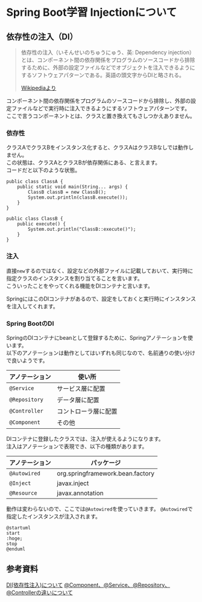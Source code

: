 # Spring Boot学習 Injectionについて


## 依存性の注入（DI）

> 依存性の注入（いそんせいのちゅうにゅう、英: Dependency injection）とは、コンポーネント間の依存関係をプログラムのソースコードから排除するために、外部の設定ファイルなどでオブジェクトを注入できるようにするソフトウェアパターンである。英語の頭文字からDIと略される。
>
> [Wikipediaより](https://ja.wikipedia.org/wiki/%E4%BE%9D%E5%AD%98%E6%80%A7%E3%81%AE%E6%B3%A8%E5%85%A5)

コンポーネント間の依存関係をプログラムのソースコードから排除し、外部の設定ファイルなどで実行時に注入できるようにするソフトウェアパターンです。  
ここで言うコンポーネントとは、クラスと置き換えてもさしつかえありません。  

### 依存性

クラスAでクラスBをインスタンス化すると、クラスAはクラスBなしでは動作しません。  
この状態は、クラスAとクラスBが依存関係にある、と言えます。  
コードだと以下のような状態。

```
public class ClassA {
    public static void main(String... args) {
        ClassB classB = new ClassB();
        System.out.println(classB.execute());
    }
}

public class ClassB {
    public execute() {
        System.out.println("ClassB::execute()");
    }
}
```

### 注入

直接`new`するのではなく、設定などの外部ファイルに記載しておいて、実行時に指定クラスのインスタンスを割り当てることを言います。  
こういったことをやってくれる機能をDIコンテナと言います。  

SpringにはこのDIコンテナがあるので、設定をしておくと実行時にインスタンスを注入してくれます。  

### Spring BootのDI

SpringのDIコンテナにbeanとして登録するために、Springアノテーションを使います。  
以下のアノテーションは動作としてはいずれも同じなので、名前通りの使い分けで良いようです。  

|アノテーション|使い所|
|-------------|------|
| `@Service` | サービス層に配置 |
| `@Repository` | データ層に配置 |
| `@Controller` | コントローラ層に配置 |
| `@Component` | その他 |

DIコンテナに登録したクラスでは、注入が使えるようになります。  
注入はアノテーションで表現でき、以下の種類があります。

|アノテーション|パッケージ|
|-------------|----------|
| `@Autowired` | org.springframework.bean.factory |
| `@Inject` | javax.inject |
| `@Resource` | javax.annotation |

動作は変わらないので、ここでは`@Autowired`を使っていきます。
`@Autowired`で指定したインスタンスが注入されます。


```puml
@startuml
start
:hoge;
stop
@enduml
```


## 参考資料

[DI(依存性注入)について](https://www.slideshare.net/yuiito94/di-56742600)
[@Component、@Service、@Repository、@Controllerの違いについて](https://qiita.com/KevinFQ/items/abc7369cb07eb4b9ae29)

